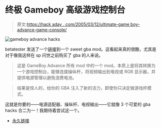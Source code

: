 # 终极 Gameboy 高级游戏控制台

> 原文:[https://hack aday . com/2005/03/12/ultimate-game boy-advance-game-console/](https://hackaday.com/2005/03/12/ultimate-gameboy-advance-game-console/)

![gameboy advance hacks](../Images/8f0bca11543ddcffed589d8446097efb.png)

betatester 发送了一个[链接](http://www.konlabs.com/articles_data/gba_console/index.htm)到一个 sweet gba mod。这看起来真的很酷，尤其是对于像我这样在 sp 问世之前购买了 gba 的人来说。

> 这是 GameBoy Advance 所有 mod 中的一个 mod。本质上是将其转换为一个游戏控制台，能够连接操纵杆，将视频输出到电视或 RGB 显示器，并提供电源管理以避免浪费电池。

> 结果是惊人的，给你的 GBA 注入了新的活力，即使你只决定做游戏杆模式。

这就是你要的——电源适配器、操纵杆、电视输出——它就像 3 个可爱的 gba hacks 合二为一！我期待着尝试这一个。

*   [永久链接](http://www.konlabs.com/articles_data/gba_console/index.htm)